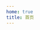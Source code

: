 ```yaml
---
home: true
title: 首页
---
```


<KnowledgeGraphAsync url="/data/knowledge.json" height="500px" :force="{ gravity: 0.1 }" />
